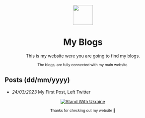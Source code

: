 <div align="center">
  <img src="https://cdn.jsdelivr.net/npm/twemoji@11.3.0/2/svg/1f33f.svg" width="64">
  <h1 align="center"> My Blogs</h1>
  <p align="center">This is my website were you are going to find my blogs.</p>
  <sup>The blogs, are fully connected with my main website.</sup>
</div>

## Posts (dd/mm/yyyy)
* *24/03/2023* My First Post, Left Twitter

<div align="center">

[![Stand With Ukraine](https://raw.githubusercontent.com/vshymanskyy/StandWithUkraine/main/badges/StandWithUkraineFlat.svg)](https://stand-with-ukraine.pp.ua)

  <sup> Thanks for checking out my website 👋</sup>
  </div>
